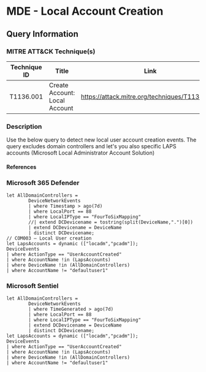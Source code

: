 # MDE - Local Account Creation

## Query Information

### MITRE ATT&CK Technique(s)

| Technique ID | Title    | Link    |
| ---  | --- | --- |
| T1136.001  | Create Account: Local Account | https://attack.mitre.org/techniques/T1136/001/ |

### Description

Use the below query to detect new local user account creation events. The query excludes domain controllers and let's you also specific LAPS accounts (Microsoft Local Administrator Account Solution)


#### References


### Microsoft 365 Defender


```kql
let AllDomainControllers =
        DeviceNetworkEvents
        | where Timestamp > ago(7d)
        | where LocalPort == 88
        | where LocalIPType == "FourToSixMapping"
        //| extend DCDevicename = tostring(split(DeviceName,".")[0])
        | extend DCDevicename = DeviceName
        | distinct DCDevicename;
// COM003 – Local User creation 
let LapsAccounts = dynamic (["locadm","pcadm"]);
DeviceEvents
| where ActionType == "UserAccountCreated" 
| where AccountName !in (LapsAccounts)
| where DeviceName !in (AllDomainControllers)
| where AccountName != "defaultuser1"
```

### Microsoft Sentiel

```
let AllDomainControllers =
        DeviceNetworkEvents
        | where TimeGenerated > ago(7d)
        | where LocalPort == 88
        | where LocalIPType == "FourToSixMapping"
        | extend DCDevicename = DeviceName
        | distinct DCDevicename;
let LapsAccounts = dynamic (["locadm","pcadm"]);
DeviceEvents
| where ActionType == "UserAccountCreated" 
| where AccountName !in (LapsAccounts)
| where DeviceName !in (AllDomainControllers)
| where AccountName != "defaultuser1"

